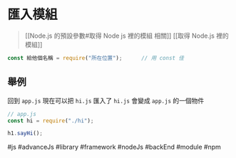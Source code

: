# 匯入模組
> [[Node.js 的預設參數#取得 Node js 裡的模組 相關]]
> [[取得 Node.js 裡的模組]]
```js
const 給他個名稱 = require("所在位置");		// 用 const 佳
```

## 舉例
回到 `app.js` 現在可以把 `hi.js` 匯入了
 `hi.js` 會變成 `app.js` 的一個物件
```js
// app.js
const hi = require("./hi");

h1.sayHi();
```

#js #advanceJs #library #framework #nodeJs #backEnd #module #npm